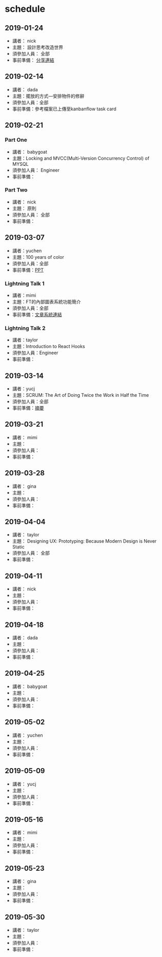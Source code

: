 # schedule
## 2019-01-24
* 講者： nick
* 主題： 設計思考改造世界
* 須參加人員： 全部
* 事前準備： [分享連結](https://docs.google.com/presentation/d/1K8QugsNqOcDJRR4kPjua5P2LNADGCqKsfuvR5BVYiSs/edit#slide=id.g4db3a7da3c_3_178)

## 2019-02-14
* 講者： dada
* 主題：擺放的方式—安排物件的修辭
* 須參加人員：全部
* 事前準備：參考檔案已上傳至kanbanflow task card

## 2019-02-21
### Part One
* 講者： babygoat
* 主題：Locking and MVCC(Multi-Version Concurrency Control) of MYSQL 
* 須參加人員： Engineer
* 事前準備：

### Part Two
* 講者： nick
* 主題： 原則 
* 須參加人員： 全部
* 事前準備：

## 2019-03-07
* 講者：yuchen
* 主題：100 years of color
* 須參加人員：全部
* 事前準備：[PPT](https://drive.google.com/file/d/1oOPM0auKi4LYPlDhFH6bKLC09KUGy5Hc/view?usp=sharing)

### Lightning Talk 1
* 講者：mimi
* 主題：FT的內部圖表系統功能簡介
* 須參加人員：全部
* 事前準備：[文章](https://medium.com/ft-product-technology/fastcharts-changing-the-ft-newsroom-one-tool-at-a-time-81f2b035761c?fbclid=IwAR3S8Jna6qLg4leACDgk6yoVLrQ2oW-a45rwceTxpOB4iJn8GF63l3tpX1c)[系統連結](https://fastcharts.io/?fbclid=IwAR1NfRZp_lmLmcK8sEHYaHbD6ekKRIYhgTARDatOkLihxCq7bwe8nFbXiw8)

### Lightning Talk 2
* 講者：taylor
* 主題：Introduction to React Hooks
* 須參加人員：Engineer
* 事前準備：

## 2019-03-14
* 講者：yucj
* 主題：SCRUM: The Art of Doing Twice the Work in Half the Time
* 須參加人員：全部
* 事前準備：[摘要](scrum-book)

## 2019-03-21
* 講者： mimi
* 主題：
* 須參加人員：
* 事前準備：

## 2019-03-28
* 講者： gina
* 主題：
* 須參加人員：
* 事前準備：

## 2019-04-04
* 講者： taylor
* 主題： Designing UX: Prototyping: Because Modern Design is Never Static
* 須參加人員： 全部
* 事前準備：

## 2019-04-11
* 講者： nick
* 主題：
* 須參加人員：
* 事前準備：

## 2019-04-18
* 講者： dada
* 主題：
* 須參加人員：
* 事前準備：

## 2019-04-25
* 講者： babygoat
* 主題：
* 須參加人員：
* 事前準備：

## 2019-05-02
* 講者： yuchen
* 主題：
* 須參加人員：
* 事前準備：

## 2019-05-09
* 講者： yucj
* 主題：
* 須參加人員：
* 事前準備：

## 2019-05-16
* 講者： mimi
* 主題：
* 須參加人員：
* 事前準備：

## 2019-05-23
* 講者： gina
* 主題：
* 須參加人員：
* 事前準備：

## 2019-05-30
* 講者： taylor
* 主題：
* 須參加人員：
* 事前準備：
